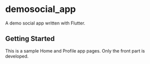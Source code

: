 # demosocial_app

A demo social app written with Flutter.

## Getting Started

This is a sample Home and Profile app pages.
Only the front part is developed.
